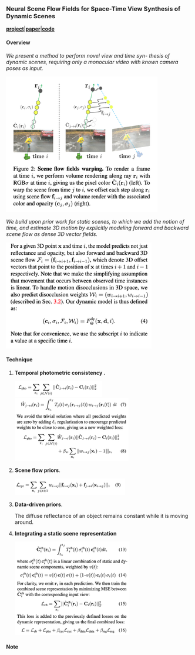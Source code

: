 ### Neural Scene Flow Fields for Space-Time View Synthesis of Dynamic Scenes

[**project**](https://www.cs.cornell.edu/~zl548/NSFF/)|[**paper**](https://arxiv.org/abs/2011.13084)|[**code**](https://github.com/zl548/Neural-Scene-Flow-Fields)

#### **Overview**

*We present a method to perform novel view and time syn- thesis of dynamic scenes, requiring only a monocular video with known camera poses as input.*

<img src="img/nsff1.png" style="zoom:50%;" />

*We build upon prior work for static scenes, to which we add the notion of time, and estimate 3D motion by explicitly modeling forward and backward scene flow as dense 3D vector fields.*

<img src="img/nsff2.png" style="zoom:50%;" />

#### **Technique**

1. **Temporal photometric consistency .**

   <img src="img/nsff3.png" style="zoom:40%;" />

   <img src="img/nsff4.png" style="zoom:40%;" />

2. **Scene flow priors**. 

   <img src="img/nsff5.png" style="zoom:40%;" />

2. **Data-driven priors**.

   The diffuse reflectance of an object remains constant while it is moving around. 
   
2. **Integrating a static scene representation**

   <img src="img/nsff6.png" style="zoom:40%;" />
   
   
   

#### **Note**



